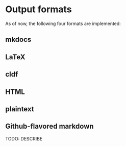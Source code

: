 # Output formats

As of now, the following four formats are implemented:

## mkdocs
## LaTeX
## cldf
##    HTML
##  plaintext
##    Github-flavored markdown
TODO: DESCRIBE
